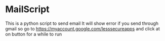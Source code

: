 # MailScript
This is a python script to send email
It will show error if you send through gmail so go to https://myaccount.google.com/lesssecureapps and click at on button for a while to run 
